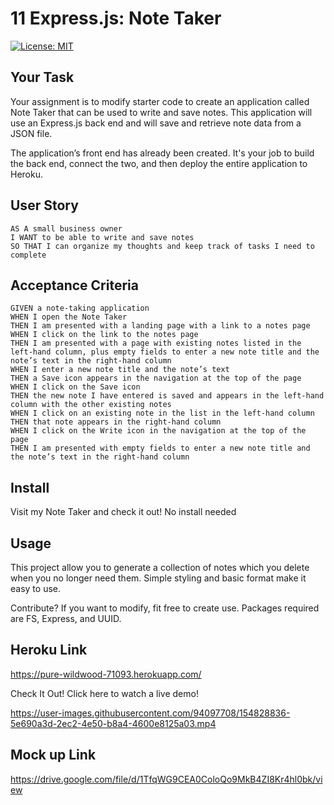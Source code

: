 # 11 Express.js: Note Taker
[![License: MIT](https://img.shields.io/badge/License-MIT-pink.svg)](https://opensource.org/licenses/MIT)

## Your Task

Your assignment is to modify starter code to create an application called Note Taker that can be used to write and save notes. This application will use an Express.js back end and will save and retrieve note data from a JSON file.

The application’s front end has already been created. It's your job to build the back end, connect the two, and then deploy the entire application to Heroku.


## User Story

```
AS A small business owner
I WANT to be able to write and save notes
SO THAT I can organize my thoughts and keep track of tasks I need to complete
```


## Acceptance Criteria

```
GIVEN a note-taking application
WHEN I open the Note Taker
THEN I am presented with a landing page with a link to a notes page
WHEN I click on the link to the notes page
THEN I am presented with a page with existing notes listed in the left-hand column, plus empty fields to enter a new note title and the note’s text in the right-hand column
WHEN I enter a new note title and the note’s text
THEN a Save icon appears in the navigation at the top of the page
WHEN I click on the Save icon
THEN the new note I have entered is saved and appears in the left-hand column with the other existing notes
WHEN I click on an existing note in the list in the left-hand column
THEN that note appears in the right-hand column
WHEN I click on the Write icon in the navigation at the top of the page
THEN I am presented with empty fields to enter a new note title and the note’s text in the right-hand column
```

## Install
Visit my Note Taker and check it out! No install needed

## Usage
This project allow you to generate a collection of notes which you delete when you no longer need them. Simple styling and basic format make it easy to use.

Contribute?
If you want to modify, fit free to create use. Packages required are FS, Express, and UUID. 

## Heroku Link 
https://pure-wildwood-71093.herokuapp.com/

Check It Out!
Click here to watch a live demo!


https://user-images.githubusercontent.com/94097708/154828836-5e690a3d-2ec2-4e50-b8a4-4600e8125a03.mp4


## Mock up Link 

https://drive.google.com/file/d/1TfqWG9CEA0ColoQo9MkB4ZI8Kr4hl0bk/view








